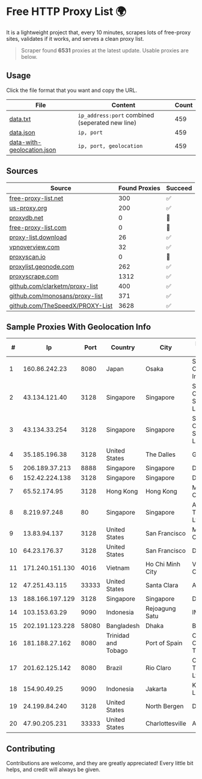 
# Free HTTP Proxy List 🌍

It is a lightweight project that, every 10 minutes, scrapes lots of free-proxy sites, validates if it works, and serves a clean proxy list.


> Scraper found **6531** proxies at the latest update. Usable proxies are below.

## Usage

Click the file format that you want and copy the URL.


|File|Content|Count|
|----|-------|-----|
|[data.txt](https://raw.githubusercontent.com/themiralay/Proxy-List-World/master/data.txt)|`ip_address:port` combined (seperated new line)|459|
|[data.json](https://raw.githubusercontent.com/themiralay/Proxy-List-World/master/data.json)|`ip, port`|459|
|[data-with-geolocation.json](https://raw.githubusercontent.com/themiralay/Proxy-List-World/master/data-with-geolocation.json)|`ip, port, geolocation`|459|

## Sources

|Source|Found Proxies|Succeed|
|------|-------------|-------|
|[free-proxy-list.net](https://free-proxy-list.net)|300|✅|
|[us-proxy.org](https://www.us-proxy.org)|200|✅|
|[proxydb.net](http://proxydb.net)|0|🚫|
|[free-proxy-list.com](https://free-proxy-list.com/?page=&port=&type%5B%5D=http&type%5B%5D=https&up_time=0&search=Search)|0|🚫|
|[proxy-list.download](https://www.proxy-list.download/HTTP)|26|✅|
|[vpnoverview.com](https://vpnoverview.com/privacy/anonymous-browsing/free-proxy-servers)|32|✅|
|[proxyscan.io](https://www.proxyscan.io)|0|🚫|
|[proxylist.geonode.com](https://proxylist.geonode.com/api/proxy-list?limit=300&page=1&sort_by=lastChecked&sort_type=desc&protocols=http,https)|262|✅|
|[proxyscrape.com](https://api.proxyscrape.com/v2/?request=displayproxies&protocol=http&timeout=10000&country=all&ssl=all&anonymity=all)|1312|✅|
|[github.com/clarketm/proxy-list](https://raw.githubusercontent.com/clarketm/proxy-list/master/proxy-list-raw.txt)|400|✅|
|[github.com/monosans/proxy-list](https://raw.githubusercontent.com/monosans/proxy-list/main/proxies/http.txt)|371|✅|
|[github.com/TheSpeedX/PROXY-List](https://raw.githubusercontent.com/TheSpeedX/PROXY-List/master/http.txt)|3628|✅|


## Sample Proxies With Geolocation Info

|#|Ip|Port|Country|City|Internet Service Provider|
|-|--|----|-------|----|-------------------------|
|1|160.86.242.23|8080|Japan|Osaka|Sony Network Communications Inc|
|2|43.134.121.40|3128|Singapore|Singapore|Shenzhen Tencent Computer Systems Company Limited|
|3|43.134.33.254|3128|Singapore|Singapore|Shenzhen Tencent Computer Systems Company Limited|
|4|35.185.196.38|3128|United States|The Dalles|Google LLC|
|5|206.189.37.213|8888|Singapore|Singapore|DigitalOcean, LLC|
|6|152.42.224.138|3128|Singapore|Singapore|DigitalOcean, LLC|
|7|65.52.174.95|3128|Hong Kong|Hong Kong|Microsoft Corporation|
|8|8.219.97.248|80|Singapore|Singapore|Alibaba (US) Technology Co., Ltd.|
|9|13.83.94.137|3128|United States|San Francisco|Microsoft Corporation|
|10|64.23.176.37|3128|United States|San Francisco|DigitalOcean, LLC|
|11|171.240.151.130|4016|Vietnam|Ho Chi Minh City|Viettel Corporation|
|12|47.251.43.115|33333|United States|Santa Clara|Alibaba Cloud LLC|
|13|188.166.197.129|3128|Singapore|Singapore|DigitalOcean, LLC|
|14|103.153.63.29|9090|Indonesia|Rejoagung Satu|IMEDIANET|
|15|202.191.123.228|58080|Bangladesh|Dhaka|BIJOY|
|16|181.188.27.162|8080|Trinidad and Tobago|Port of Spain|Columbus Communications Trinidad Limited.|
|17|201.62.125.142|8080|Brazil|Rio Claro|Claro NXT Telecomunicacoes Ltda|
|18|154.90.49.25|9090|Indonesia|Jakarta|Kaopu Cloud HK Limited|
|19|24.199.84.240|3128|United States|North Bergen|DigitalOcean, LLC|
|20|47.90.205.231|33333|United States|Charlottesville|Alibaba.com LLC|



## Contributing

Contributions are welcome, and they are greatly appreciated! Every
little bit helps, and credit will always be given.

